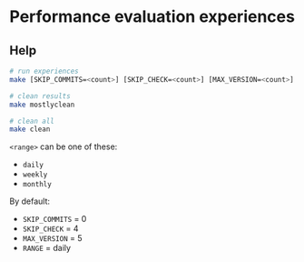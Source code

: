 # Performance evaluation experiences

## Help

```bash
# run experiences
make [SKIP_COMMITS=<count>] [SKIP_CHECK=<count>] [MAX_VERSION=<count>] [RANGE=<range>]

# clean results
make mostlyclean

# clean all
make clean
```

`<range>` can be one of these: 
- `daily`
- `weekly`
- `monthly`

By default:

- `SKIP_COMMITS` = 0
- `SKIP_CHECK` = 4
- `MAX_VERSION` = 5
- `RANGE` = daily
